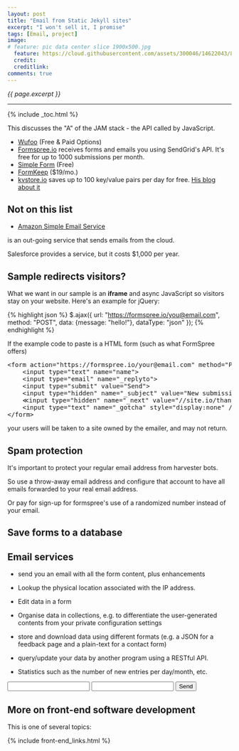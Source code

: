 ```yaml
---
layout: post
title: "Email from Static Jekyll sites"
excerpt: "I won't sell it, I promise"
tags: [Email, project]
image:
# feature: pic data center slice 1900x500.jpg
  feature: https://cloud.githubusercontent.com/assets/300046/14622043/8b1f9cce-0584-11e6-8b9f-4b6db5bb6e37.jpg
  credit: 
  creditlink: 
comments: true
---
```

<i>{{ page.excerpt }}</i>
<hr />

{% include _toc.html %}

This discusses the "A" of the JAM stack - the API called by JavaScript.

* <a target="_blank" href="https://www.wufoo.com/">
   Wufoo</a> (Free & Paid Options)

* <a target="_blank" href="https://www.formspree.io/">
   Formspree.io</a> receives forms and emails you using SendGrid's API.
   It's free for up to 1000 submissions per month.

* <a target="_blank" href="https://getsimpleform.com/">
   Simple Form</a> (Free)

* <a target="_blank" href="https://www.formkeep.com/">
   FormKeep</a> ($19/mo.)

* <a target="_blank" href="https://www.kvstore.com/">
   kvstore.io</a> saves up to 100 key/value pairs per day for free.
   <a target="_blank" href="https://medium.com/@lordkada/store-user-generated-content-from-jekyll-github-pages-or-similar-ded76aabf17#.ganvvc5x1">
   His blog about it</a>

## Not on this list #

* <a target="_blank" href="http://docs.aws.amazon.com/AWSJavaScriptSDK/latest/AWS/SES.html">
  Amazon Simple Email Service</a>
is an out-going service that sends emails from the cloud.

Salesforce provides a service,
but it costs $1,000 per year.


## Sample redirects visitors? #

What we want in our sample is an <strong>iframe</strong>
and async JavaScript so visitors stay on your website.
Here's an example for jQuery:

{% highlight json %}
$.ajax({
    url: "https://formspree.io/you@email.com", 
    method: "POST",
    data: {message: "hello!"},
    dataType: "json"
});
{% endhighlight %}

If the example code to paste is a HTML form (such as what FormSpree offers)

<pre>
&LT;form action="https://formspree.io/your@email.com" method="POST">
    &LT;input type="text" name="name">
    &LT;input type="email" name="_replyto">
    &LT;input type="submit" value="Send">
    &LT;input type="hidden" name="_subject" value="New submission!" />
    &Lt;input type="hidden" name="_next" value="//site.io/thanks.html" />
    &LT;input type="text" name="_gotcha" style="display:none" />
&LT;/form>
</pre>

your users will be taken to a site owned by the emailer,
and may not return.

## Spam protection #

It's important to protect your regular email address from harvester bots.

So use a throw-away email address and 
configure that account to have all emails forwarded to your real email address.

Or pay for sign-up for formspree's use of a randomized number instead of your email.

## Save forms to a database #



## Email services #

* send you an email with all the form content, plus enhancements

* Lookup the physical location associated with the IP address.

* Edit data in a form

* Organise data in collections, e.g. to differentiate the user-generated contents from your private configuration settings

* store and download data using different formats 
  (e.g. a JSON for a feedback page and a plain-text for a contact form)

* query/update your data by another program using a RESTful API.

* Statistics such as the number of new entries per day/month, etc.


<form action="https://formspree.io/wilsonmar@gmail.com"
      method="POST">
    <input type="text" name="name">
    <input type="email" name="_replyto">
    <input type="submit" value="Send">
</form>


## More on front-end software development #

This is one of several topics:

{% include front-end_links.html %}
